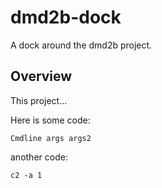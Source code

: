 # dmd2b-dock
A dock around the dmd2b project.

## Overview
This project...

Here is some code:

```
Cmdline args args2
```

another code:

```
c2 -a 1
```

